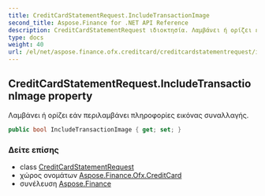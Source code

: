 ```yaml
---
title: CreditCardStatementRequest.IncludeTransactionImage
second_title: Aspose.Finance for .NET API Reference
description: CreditCardStatementRequest ιδιοκτησία. Λαμβάνει ή ορίζει εάν περιλαμβάνει πληροφορίες εικόνας συναλλαγής.
type: docs
weight: 40
url: /el/net/aspose.finance.ofx.creditcard/creditcardstatementrequest/includetransactionimage/
---
```

## CreditCardStatementRequest.IncludeTransactionImage property

Λαμβάνει ή ορίζει εάν περιλαμβάνει πληροφορίες εικόνας συναλλαγής.

```csharp
public bool IncludeTransactionImage { get; set; }
```

### Δείτε επίσης

* class [CreditCardStatementRequest](../)
* χώρος ονομάτων [Aspose.Finance.Ofx.CreditCard](../../creditcardstatementrequest/)
* συνέλευση [Aspose.Finance](../../../)


